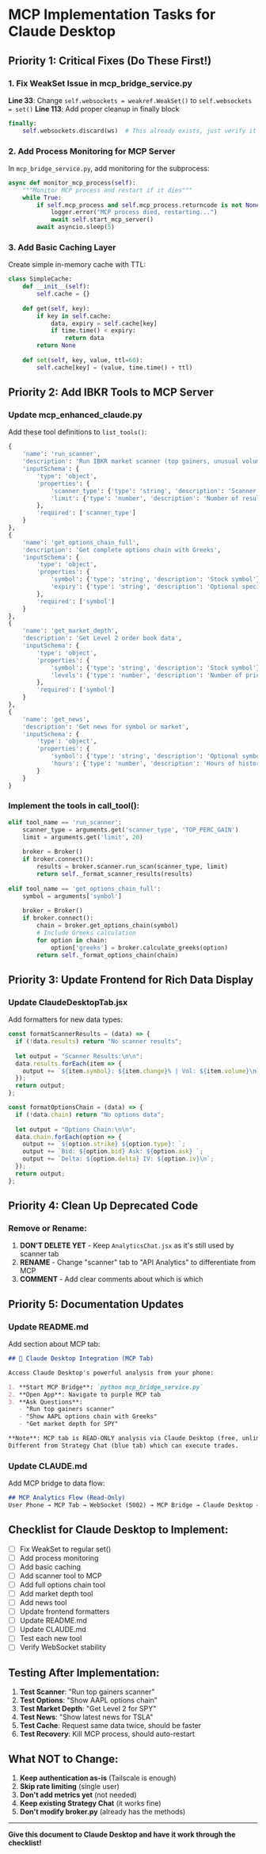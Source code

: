 # MCP Implementation Tasks for Claude Desktop

## Priority 1: Critical Fixes (Do These First!)

### 1. Fix WeakSet Issue in mcp_bridge_service.py
**Line 33**: Change `self.websockets = weakref.WeakSet()` to `self.websockets = set()`
**Line 113**: Add proper cleanup in finally block
```python
finally:
    self.websockets.discard(ws)  # This already exists, just verify it works
```

### 2. Add Process Monitoring for MCP Server
In `mcp_bridge_service.py`, add monitoring for the subprocess:
```python
async def monitor_mcp_process(self):
    """Monitor MCP process and restart if it dies"""
    while True:
        if self.mcp_process and self.mcp_process.returncode is not None:
            logger.error("MCP process died, restarting...")
            await self.start_mcp_server()
        await asyncio.sleep(5)
```

### 3. Add Basic Caching Layer
Create simple in-memory cache with TTL:
```python
class SimpleCache:
    def __init__(self):
        self.cache = {}
    
    def get(self, key):
        if key in self.cache:
            data, expiry = self.cache[key]
            if time.time() < expiry:
                return data
        return None
    
    def set(self, key, value, ttl=60):
        self.cache[key] = (value, time.time() + ttl)
```

## Priority 2: Add IBKR Tools to MCP Server

### Update mcp_enhanced_claude.py

Add these tool definitions to `list_tools()`:

```python
{
    'name': 'run_scanner',
    'description': 'Run IBKR market scanner (top gainers, unusual volume, etc.)',
    'inputSchema': {
        'type': 'object',
        'properties': {
            'scanner_type': {'type': 'string', 'description': 'Scanner type: TOP_PERC_GAIN, MOST_ACTIVE, etc.'},
            'limit': {'type': 'number', 'description': 'Number of results'}
        },
        'required': ['scanner_type']
    }
},
{
    'name': 'get_options_chain_full',
    'description': 'Get complete options chain with Greeks',
    'inputSchema': {
        'type': 'object',
        'properties': {
            'symbol': {'type': 'string', 'description': 'Stock symbol'},
            'expiry': {'type': 'string', 'description': 'Optional specific expiry date'}
        },
        'required': ['symbol']
    }
},
{
    'name': 'get_market_depth',
    'description': 'Get Level 2 order book data',
    'inputSchema': {
        'type': 'object',
        'properties': {
            'symbol': {'type': 'string', 'description': 'Stock symbol'},
            'levels': {'type': 'number', 'description': 'Number of price levels'}
        },
        'required': ['symbol']
    }
},
{
    'name': 'get_news',
    'description': 'Get news for symbol or market',
    'inputSchema': {
        'type': 'object',
        'properties': {
            'symbol': {'type': 'string', 'description': 'Optional symbol filter'},
            'hours': {'type': 'number', 'description': 'Hours of history'}
        }
    }
}
```

### Implement the tools in call_tool():

```python
elif tool_name == 'run_scanner':
    scanner_type = arguments.get('scanner_type', 'TOP_PERC_GAIN')
    limit = arguments.get('limit', 20)
    
    broker = Broker()
    if broker.connect():
        results = broker.scanner.run_scan(scanner_type, limit)
        return self._format_scanner_results(results)
        
elif tool_name == 'get_options_chain_full':
    symbol = arguments['symbol']
    
    broker = Broker()
    if broker.connect():
        chain = broker.get_options_chain(symbol)
        # Include Greeks calculation
        for option in chain:
            option['greeks'] = broker.calculate_greeks(option)
        return self._format_options_chain(chain)
```

## Priority 3: Update Frontend for Rich Data Display

### Update ClaudeDesktopTab.jsx

Add formatters for new data types:

```javascript
const formatScannerResults = (data) => {
  if (!data.results) return "No scanner results";
  
  let output = "Scanner Results:\n\n";
  data.results.forEach(item => {
    output += `${item.symbol}: ${item.change}% | Vol: ${item.volume}\n`;
  });
  return output;
};

const formatOptionsChain = (data) => {
  if (!data.chain) return "No options data";
  
  let output = "Options Chain:\n\n";
  data.chain.forEach(option => {
    output += `${option.strike} ${option.type}: `;
    output += `Bid: ${option.bid} Ask: ${option.ask} `;
    output += `Delta: ${option.delta} IV: ${option.iv}\n`;
  });
  return output;
};
```

## Priority 4: Clean Up Deprecated Code

### Remove or Rename:
1. **DON'T DELETE YET** - Keep `AnalyticsChat.jsx` as it's still used by scanner tab
2. **RENAME** - Change "scanner" tab to "API Analytics" to differentiate from MCP
3. **COMMENT** - Add clear comments about which is which

## Priority 5: Documentation Updates

### Update README.md
Add section about MCP tab:
```markdown
## 🧠 Claude Desktop Integration (MCP Tab)

Access Claude Desktop's powerful analysis from your phone:

1. **Start MCP Bridge**: `python mcp_bridge_service.py`
2. **Open App**: Navigate to purple MCP tab
3. **Ask Questions**: 
   - "Run top gainers scanner"
   - "Show AAPL options chain with Greeks"
   - "Get market depth for SPY"

**Note**: MCP tab is READ-ONLY analysis via Claude Desktop (free, unlimited context)
Different from Strategy Chat (blue tab) which can execute trades.
```

### Update CLAUDE.md
Add MCP bridge to data flow:
```markdown
## MCP Analytics Flow (Read-Only)
User Phone → MCP Tab → WebSocket (5002) → MCP Bridge → Claude Desktop → IBKR
```

## Checklist for Claude Desktop to Implement:

- [ ] Fix WeakSet to regular set()
- [ ] Add process monitoring
- [ ] Add basic caching
- [ ] Add scanner tool to MCP
- [ ] Add full options chain tool
- [ ] Add market depth tool
- [ ] Add news tool
- [ ] Update frontend formatters
- [ ] Update README.md
- [ ] Update CLAUDE.md
- [ ] Test each new tool
- [ ] Verify WebSocket stability

## Testing After Implementation:

1. **Test Scanner**: "Run top gainers scanner"
2. **Test Options**: "Show AAPL options chain"
3. **Test Market Depth**: "Get Level 2 for SPY"
4. **Test News**: "Show latest news for TSLA"
5. **Test Cache**: Request same data twice, should be faster
6. **Test Recovery**: Kill MCP process, should auto-restart

## What NOT to Change:

1. **Keep authentication as-is** (Tailscale is enough)
2. **Skip rate limiting** (single user)
3. **Don't add metrics yet** (not needed)
4. **Keep existing Strategy Chat** (it works fine)
5. **Don't modify broker.py** (already has the methods)

---

**Give this document to Claude Desktop and have it work through the checklist!**